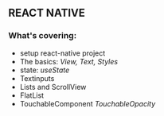 ## REACT NATIVE

### What's covering:
- setup react-native project
- The basics: _*View, Text, Styles*_
- state: _*useState*_
- Textinputs
- Lists and ScrollView
- FlatList
- TouchableComponent _*TouchableOpacity*_